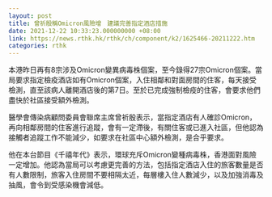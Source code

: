 ```yaml
---
layout: post
title: 曾祈殷稱Omicron風險增　建議完善指定酒店措施
date: 2021-12-22 10:33:23.000000000 +08:00
link: https://news.rthk.hk/rthk/ch/component/k2/1625466-20211222.htm
categories: rthk
---
```


本港昨日再有8宗涉及Omicron變異病毒株個案，至今錄得27宗Omicron個案。當局要求指定檢疫酒店如有Omicron個案，入住相鄰和對面房間的住客，每天接受檢測，直至該病人離開酒店後的第7日。至於已完成強制檢疫的住客，會要求他們盡快於社區接受額外檢測。

醫學會傳染病顧問委員會聯席主席曾祈殷表示，當指定酒店有人確診Omicron，再向相鄰房間的住客進行追蹤，會有一定滯後，有關住客或已進入社區，但他認為接觸者追蹤工作不能減少，如要求在社區中心額外檢測，是合乎要求。

他在本台節目《千禧年代》表示，環球充斥Omicron變種病毒株，香港面對風險一定增加。他認為當局可以考慮更完善的方法，包括指定酒店入住的旅客數量是否有人數限制，旅客入住房間不要相隔太近，每層樓入住人數減少，以及加強消毒及抽風，會令到受感染機會減低。
